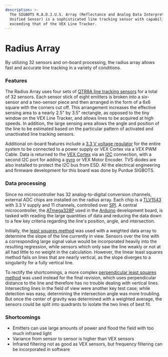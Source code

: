 ```yaml
---
description: >-
  The SIGBOTS R.A.D.I.U.S. Array (Reflectance and Analog Data Interpretation
  Unified Sensor) is a sophisticated line tracking sensor with capabilities
  exceeding that of the VEX Line Tracker.
---
```


# Radius Array

By utilizing 32 sensors and on-board processing, the radius array allows fast and accurate line tracking in a variety of conditions.

### Features

The Radius Array uses four sets of [QTR8A line tracking sensors](https://www.pololu.com/product/960) for a total of 32 sensors. Each sensor stick of eight emitters is broken into a six-sensor and a two-sensor piece and then arranged in the form of a 6x6 square with the corners cut off. This arrangement increases the effective sensing area to a nearly 2.5" by 3.5" rectangle, as opposed to the tiny window on the VEX Line Tracker, and allows lines to be acquired at high speeds. In addition, the large sensing area allows the angle and position of the line to be estimated based on the particular pattern of activated and unactivated line tracking sensors.

Additional on-board features include a [3.3 V voltage regulator](https://www.ti.com/product/LM2937) for the entire system to be connected to a power supply or VEX Cortex via a VEX PWM Cable. Data is returned to the [VEX Cortex](vex-electronics/vex-cortex.md) via an [I2C](i2c.md) connection, with a second I2C port for adding a [gyro](vex-electronics/vex-sensors/gyroscope.md) or VEX Motor Encoder. TVS diodes are also installed to protect the I2C bus from ESD. All the electrical engineering and firmware development for this board was done by Purdue SIGBOTS.

### Data processing

Since no microcontroller has 32 analog-to-digital conversion channels, external ADC chips are installed on the radius array. Each chip is a [TLV1543](https://www.ti.com/product/TLV1543) with 3.3 V supply and 11 channels, controlled over [SPI](spi.md). A central microcontroller, the [ATmega328P](https://www.microchip.com/wwwproducts/en/atmega328p) used in the [Arduino](external-boards/arduino.md) development board, is tasked with reading the large quantities of data and reducing the data down to a few key criteria regarding the line's position, angle, and intersection.

Initially, the [least squares method](https://mathworld.wolfram.com/LeastSquaresFitting.html) was used with a weighted data array to determine the slope of the line currently in view. Sensors over the line with a corresponding large signal value would be incorporated heavily into the resulting regression, while sensors which only saw the line weakly or not at all had little to no weight in the calculation. However, the linear least squares method fails on lines that are nearly vertical, as the slope diverges to a singularity for a fully vertical line.

To rectify the shortcomings, a more complex [perpendicular least squares method](https://mathworld.wolfram.com/LeastSquaresFittingPerpendicularOffsets.html) was used instead for the final revision, which uses perpendicular distance to the line and therefore has no trouble dealing with vertical lines. Intersecting lines in the field of view were another key test case; while detection was easy, determining the intersection angle was more troubling. But once the center of gravity was determined with a weighted average, the sensors could be split into quadrants to isolate the two lines of best fit.

### Shortcomings

* Emitters can use large amounts of power and flood the field with too much infrared light
* Variance from sensor to sensor is higher than VEX sensors
* Infrared filtering not as good as VEX sensors, but frequency filtering can be incorporated in software

